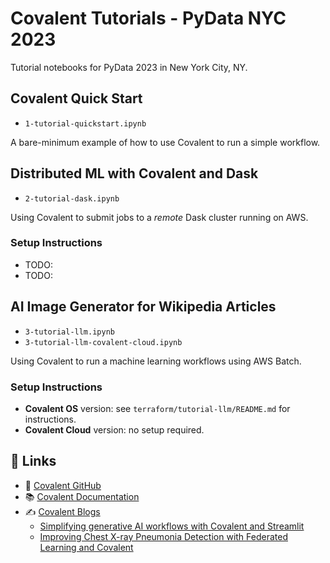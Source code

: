 # Covalent Tutorials - PyData NYC 2023

Tutorial notebooks for PyData 2023 in New York City, NY.

## Covalent Quick Start
- `1-tutorial-quickstart.ipynb`

A bare-minimum example of how to use Covalent to run a simple workflow.

## Distributed ML with Covalent and Dask
- `2-tutorial-dask.ipynb`

Using Covalent to submit jobs to a *remote* Dask cluster running on AWS.

### Setup Instructions

- TODO:
- TODO:

## AI Image Generator for Wikipedia Articles
- `3-tutorial-llm.ipynb`
- `3-tutorial-llm-covalent-cloud.ipynb`

Using Covalent to run a machine learning workflows using AWS Batch.

### Setup Instructions

- **Covalent OS** version: see `terraform/tutorial-llm/README.md` for instructions.
- **Covalent Cloud** version: no setup required.

## 🔗 Links

- 🌟 [Covalent GitHub](https://github.com/AgnostiqHQ/covalent)
- 📚 [Covalent Documentation](https://docs.covalent.xyz)
- ✍️ [Covalent Blogs](https://www.covalent.xyz/blog/)
    - [Simplifying generative AI workflows with Covalent and Streamlit](https://blog.streamlit.io/simplifying-generative-ai-workflows/)
    - [Improving Chest X-ray Pneumonia Detection with Federated Learning and Covalent](https://medium.com/@filip_98594/improving-chest-x-ray-pneumonia-detection-with-federated-learning-and-covalent-ff60eef7946c)
